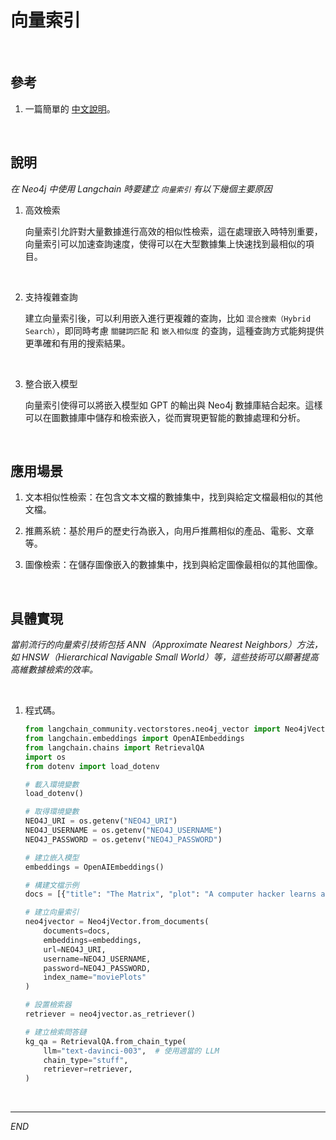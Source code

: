 # 向量索引

<br>

## 參考

1. 一篇簡單的 [中文說明](https://blog.csdn.net/weixin_44740505/article/details/134326049)。

<br>

## 說明

_在 Neo4j 中使用 Langchain 時要建立 `向量索引` 有以下幾個主要原因_

1. 高效檢索

    向量索引允許對大量數據進行高效的相似性檢索，這在處理嵌入時特別重要，向量索引可以加速查詢速度，使得可以在大型數據集上快速找到最相似的項目。

<br>

2. 支持複雜查詢

    建立向量索引後，可以利用嵌入進行更複雜的查詢，比如 `混合搜索（Hybrid Search）`，即同時考慮 `關鍵詞匹配` 和 `嵌入相似度` 的查詢，這種查詢方式能夠提供更準確和有用的搜索結果。

<br>

3.  整合嵌入模型

    向量索引使得可以將嵌入模型如 GPT 的輸出與 Neo4j 數據庫結合起來。這樣可以在圖數據庫中儲存和檢索嵌入，從而實現更智能的數據處理和分析。

<br>

## 應用場景

1. 文本相似性檢索：在包含文本文檔的數據集中，找到與給定文檔最相似的其他文檔。

2. 推薦系統：基於用戶的歷史行為嵌入，向用戶推薦相似的產品、電影、文章等。

3. 圖像檢索：在儲存圖像嵌入的數據集中，找到與給定圖像最相似的其他圖像。

<br>

## 具體實現

_當前流行的向量索引技術包括 ANN（Approximate Nearest Neighbors）方法，如 HNSW（Hierarchical Navigable Small World）等，這些技術可以顯著提高高維數據檢索的效率。_

<br>

1. 程式碼。

    ```python
    from langchain_community.vectorstores.neo4j_vector import Neo4jVector
    from langchain.embeddings import OpenAIEmbeddings
    from langchain.chains import RetrievalQA
    import os
    from dotenv import load_dotenv

    # 載入環境變數
    load_dotenv()

    # 取得環境變數
    NEO4J_URI = os.getenv("NEO4J_URI")
    NEO4J_USERNAME = os.getenv("NEO4J_USERNAME")
    NEO4J_PASSWORD = os.getenv("NEO4J_PASSWORD")

    # 建立嵌入模型
    embeddings = OpenAIEmbeddings()

    # 構建文檔示例
    docs = [{"title": "The Matrix", "plot": "A computer hacker learns about the true nature of his reality and his role in the war against its controllers."}]

    # 建立向量索引
    neo4jvector = Neo4jVector.from_documents(
        documents=docs,
        embeddings=embeddings,
        url=NEO4J_URI,
        username=NEO4J_USERNAME,
        password=NEO4J_PASSWORD,
        index_name="moviePlots"
    )

    # 設置檢索器
    retriever = neo4jvector.as_retriever()

    # 建立檢索問答鏈
    kg_qa = RetrievalQA.from_chain_type(
        llm="text-davinci-003",  # 使用適當的 LLM
        chain_type="stuff",
        retriever=retriever,
    )
    ```

<br>

___

_END_